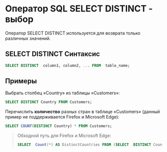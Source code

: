 # Оператор SQL SELECT DISTINCT - выбор

Оператор SELECT DISTINCT используется для возврата только различных значений.

## SELECT DISTINCT Синтаксис
``` SQL
SELECT DISTINCT  column1, column2, ... FROM  table_name;
```

## Примеры

Выбрать столбец «Country» из таблицы «Customers»:
``` SQL
SELECT DISTINCT Country FROM Customers;
```

Перечислить **количество** разных стран в таблице «Customers» (данный пример не поддерживается Firefox и Microsoft Edge):
``` SQL
SELECT COUNT(DISTINCT Country) * FROM Customers;
```
>Обходной путь для Firefox и Microsoft Edge:
>``` SQL
>SELECT  Count(*) AS DistinctCountries FROM (SELECT  DISTINCT Country FROM Customers);
>```
